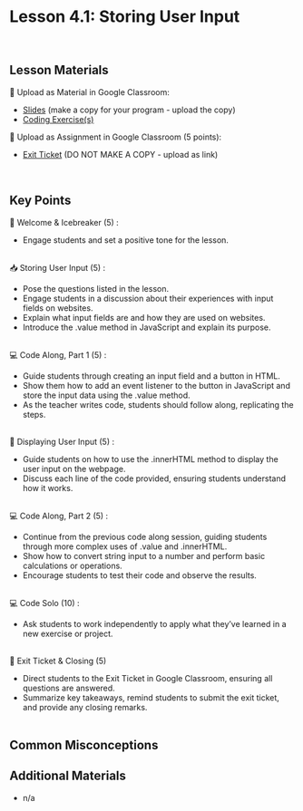 # Lesson 4.1: Storing User Input

<br>

## Lesson Materials

📖 Upload as Material in Google Classroom:
- [Slides](https://docs.google.com/presentation/d/1hKn4-d_aAwdQrHgpgrWuN9U4EPhCAzXTinRKGfIsoUw/edit?usp=sharing) (make a copy for your program - upload the copy)
- [Coding Exercise(s)](https://github.com/itscodenation/int-u4l1-23-24-student-exercises)

📝 Upload as Assignment in Google Classroom (5 points):
- [Exit Ticket]() (DO NOT MAKE A COPY - upload as link)

<br>


## Key Points

👋 Welcome & Icebreaker (5) :
- Engage students and set a positive tone for the lesson.<br><br>

📥 Storing User Input (5) :
- Pose the questions listed in the lesson. 
- Engage students in a discussion about their experiences with input fields on websites.
- Explain what input fields are and how they are used on websites.
- Introduce the .value method in JavaScript and explain its purpose.<br><br>

💻 Code Along, Part 1 (5) : 
- Guide students through creating an input field and a button in HTML.
- Show them how to add an event listener to the button in JavaScript and store the input data using the .value method.
- As the teacher writes code, students should follow along, replicating the steps.<br><br>

💬 Displaying User Input (5) : 
- Guide students on how to use the .innerHTML method to display the user input on the webpage.
- Discuss each line of the code provided, ensuring students understand how it works.<br><br>

💻 Code Along, Part 2 (5) :
- Continue from the previous code along session, guiding students through more complex uses of .value and .innerHTML.
- Show how to convert string input to a number and perform basic calculations or operations.
- Encourage students to test their code and observe the results.<br><br>

💻 Code Solo (10) :
- Ask students to work independently to apply what they’ve learned in a new exercise or project.<br><br>

👋 Exit Ticket & Closing (5)
- Direct students to the Exit Ticket in Google Classroom, ensuring all questions are answered.
- Summarize key takeaways, remind students to submit the exit ticket, and provide any closing remarks.<br><br>


## Common Misconceptions



## Additional Materials
- n/a
